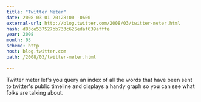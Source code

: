 ```yaml
---
title: "Twitter Meter"
date: 2008-03-01 20:28:00 -0600
external-url: http://blog.twitter.com/2008/03/twitter-meter.html
hash: d83ce537527bb733c625edaf639afffe
year: 2008
month: 03
scheme: http
host: blog.twitter.com
path: /2008/03/twitter-meter.html

---
```


Twitter meter let's you query an index of all the words that have been sent to twitter's public timeline and displays a handy graph so you can see what folks are talking about.
